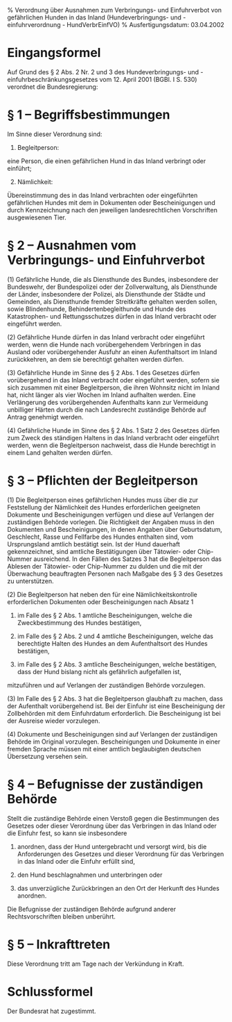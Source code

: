 % Verordnung über Ausnahmen zum Verbringungs- und Einfuhrverbot von gefährlichen Hunden in das Inland  (Hundeverbringungs- und -einfuhrverordnung - HundVerbrEinfVO)
% Ausfertigungsdatum: 03.04.2002
 
# Eingangsformel

Auf Grund des § 2 Abs. 2 Nr. 2 und 3 des Hundeverbringungs- und -einfuhrbeschränkungsgesetzes vom 12. April 2001 (BGBl. I S. 530) verordnet die Bundesregierung:

# § 1 – Begriffsbestimmungen

Im Sinne dieser Verordnung sind:

1. Begleitperson:

eine Person, die einen gefährlichen Hund in das Inland verbringt oder einführt;

2. Nämlichkeit:

Übereinstimmung des in das Inland verbrachten oder eingeführten gefährlichen Hundes mit dem in Dokumenten oder Bescheinigungen und durch Kennzeichnung nach den jeweiligen landesrechtlichen Vorschriften ausgewiesenen Tier.

# § 2 – Ausnahmen vom Verbringungs- und Einfuhrverbot

(1) Gefährliche Hunde, die als Diensthunde des Bundes, insbesondere der Bundeswehr, der Bundespolizei oder der Zollverwaltung, als Diensthunde der Länder, insbesondere der Polizei, als Diensthunde der Städte und Gemeinden, als Diensthunde fremder Streitkräfte gehalten werden sollen, sowie Blindenhunde, Behindertenbegleithunde und Hunde des Katastrophen- und Rettungsschutzes dürfen in das Inland verbracht oder eingeführt werden.

(2) Gefährliche Hunde dürfen in das Inland verbracht oder eingeführt werden, wenn die Hunde nach vorübergehendem Verbringen in das Ausland oder vorübergehender Ausfuhr an einen Aufenthaltsort im Inland zurückkehren, an dem sie berechtigt gehalten werden dürfen.

(3) Gefährliche Hunde im Sinne des § 2 Abs. 1 des Gesetzes dürfen vorübergehend in das Inland verbracht oder eingeführt werden, sofern sie sich zusammen mit einer Begleitperson, die ihren Wohnsitz nicht im Inland hat, nicht länger als vier Wochen im Inland aufhalten werden. Eine Verlängerung des vorübergehenden Aufenthalts kann zur Vermeidung unbilliger Härten durch die nach Landesrecht zuständige Behörde auf Antrag genehmigt werden.

(4) Gefährliche Hunde im Sinne des § 2 Abs. 1 Satz 2 des Gesetzes dürfen zum Zweck des ständigen Haltens in das Inland verbracht oder eingeführt werden, wenn die Begleitperson nachweist, dass die Hunde berechtigt in einem Land gehalten werden dürfen.

# § 3 – Pflichten der Begleitperson

(1) Die Begleitperson eines gefährlichen Hundes muss über die zur Feststellung der Nämlichkeit des Hundes erforderlichen geeigneten Dokumente und Bescheinigungen verfügen und diese auf Verlangen der zuständigen Behörde vorlegen. Die Richtigkeit der Angaben muss in den Dokumenten und Bescheinigungen, in denen Angaben über Geburtsdatum, Geschlecht, Rasse und Fellfarbe des Hundes enthalten sind, vom Ursprungsland amtlich bestätigt sein. Ist der Hund dauerhaft gekennzeichnet, sind amtliche Bestätigungen über Tätowier- oder Chip-Nummer ausreichend. In den Fällen des Satzes 3 hat die Begleitperson das Ablesen der Tätowier- oder Chip-Nummer zu dulden und die mit der Überwachung beauftragten Personen nach Maßgabe des § 3 des Gesetzes zu unterstützen.

(2) Die Begleitperson hat neben den für eine Nämlichkeitskontrolle erforderlichen Dokumenten oder Bescheinigungen nach Absatz 1

1. im Falle des § 2 Abs. 1 amtliche Bescheinigungen, welche die Zweckbestimmung des Hundes bestätigen,

2. im Falle des § 2 Abs. 2 und 4 amtliche Bescheinigungen, welche das berechtigte Halten des Hundes an dem Aufenthaltsort des Hundes bestätigen,

3. im Falle des § 2 Abs. 3 amtliche Bescheinigungen, welche bestätigen, dass der Hund bislang nicht als gefährlich aufgefallen ist,

mitzuführen und auf Verlangen der zuständigen Behörde vorzulegen.

(3) Im Falle des § 2 Abs. 3 hat die Begleitperson glaubhaft zu machen, dass der Aufenthalt vorübergehend ist. Bei der Einfuhr ist eine Bescheinigung der Zollbehörden mit dem Einfuhrdatum erforderlich. Die Bescheinigung ist bei der Ausreise wieder vorzulegen.

(4) Dokumente und Bescheinigungen sind auf Verlangen der zuständigen Behörde im Original vorzulegen. Bescheinigungen und Dokumente in einer fremden Sprache müssen mit einer amtlich beglaubigten deutschen Übersetzung versehen sein.

# § 4 – Befugnisse der zuständigen Behörde

Stellt die zuständige Behörde einen Verstoß gegen die Bestimmungen des Gesetzes oder dieser Verordnung über das Verbringen in das Inland oder die Einfuhr fest, so kann sie insbesondere

1. anordnen, dass der Hund untergebracht und versorgt wird, bis die Anforderungen des Gesetzes und dieser Verordnung für das Verbringen in das Inland oder die Einfuhr erfüllt sind,

2. den Hund beschlagnahmen und unterbringen oder

3. das unverzügliche Zurückbringen an den Ort der Herkunft des Hundes anordnen.

Die Befugnisse der zuständigen Behörde aufgrund anderer Rechtsvorschriften bleiben unberührt.

# § 5 – Inkrafttreten

Diese Verordnung tritt am Tage nach der Verkündung in Kraft.

# Schlussformel

Der Bundesrat hat zugestimmt.

